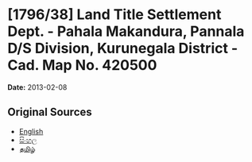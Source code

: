 # [1796/38] Land Title Settlement Dept. - Pahala Makandura, Pannala D/S Division, Kurunegala District - Cad. Map No. 420500

**Date:** 2013-02-08

## Original Sources

- [English](https://documents.gov.lk/view/extra-gazettes/2013/2/1796-38_E.pdf)
- [සිංහල](https://documents.gov.lk/view/extra-gazettes/2013/2/1796-38_S.pdf)
- [தமிழ்](https://documents.gov.lk/view/extra-gazettes/2013/2/1796-38_T.pdf)
